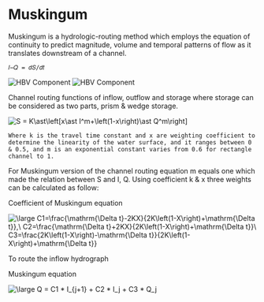 # Muskingum 

Muskingum is a hydrologic-routing method which employs the equation of continuity to predict magnitude, volume and temporal patterns of flow as it translates downstream of a channel.

```
𝐼−𝑄 = 𝑑𝑆/𝑑𝑡
```

![HBV Component](../img/muskingum1.png) ![HBV Component](../img/muskingum2.png)

Channel routing functions of inflow, outflow and storage where storage can be considered as two parts, prism & wedge storage.


<img src="https://latex.codecogs.com/svg.latex?\fn_jvn&space;S&space;=&space;K\ast\left[x\ast&space;I^m&plus;\left(1-x\right)\ast&space;Q^m\right]" title="S = K\ast\left[x\ast I^m+\left(1-x\right)\ast Q^m\right]" />

```
Where k is the travel time constant and x are weighting coefficient to determine the linearity of the water surface, and it ranges between 0 & 0.5, and m is an exponential constant varies from 0.6 for rectangle channel to 1.
```

For Muskingum version of the channel routing equation m equals one which made the relation between S and I, Q. Using coefficient k & x three weights can be calculated as follow:

Coefficient of Muskingum equation

<img src="https://latex.codecogs.com/svg.latex?\fn_jvn&space;\large&space;C1=\frac{\mathrm{\Delta&space;t}-2KX}{2K\left(1-X\right)&plus;\mathrm{\Delta&space;t}},\&space;C2=\frac{\mathrm{\Delta&space;t}&plus;2KX}{2K\left(1-X\right)&plus;\mathrm{\Delta&space;t}}\&space;C3=\frac{2K\left(1-X\right)-\mathrm{\Delta&space;t}}{2K\left(1-X\right)&plus;\mathrm{\Delta&space;t}}" title="\large C1=\frac{\mathrm{\Delta t}-2KX}{2K\left(1-X\right)+\mathrm{\Delta t}},\ C2=\frac{\mathrm{\Delta t}+2KX}{2K\left(1-X\right)+\mathrm{\Delta t}}\ C3=\frac{2K\left(1-X\right)-\mathrm{\Delta t}}{2K\left(1-X\right)+\mathrm{\Delta t}}" />

To route the inflow hydrograph

Muskingum equation

<img src="https://latex.codecogs.com/gif.latex?\large&space;Q&space;=&space;C1&space;*&space;I_{j&plus;1}&space;&plus;&space;C2&space;*&space;I_j&space;&plus;&space;C3&space;*&space;Q_j" title="\large Q = C1 * I_{j+1} + C2 * I_j + C3 * Q_j" />
